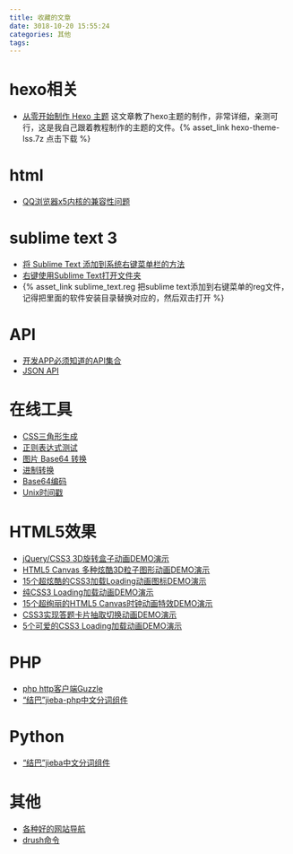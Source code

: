 ```yaml
---
title: 收藏的文章
date: 3018-10-20 15:55:24
categories: 其他
tags:
---
```


# hexo相关
- [从零开始制作 Hexo 主题](https://www.ahonn.me/2016/12/15/create-a-hexo-theme-from-scratch/)
这文章教了hexo主题的制作，非常详细，亲测可行，这是我自己跟着教程制作的主题的文件。{% asset_link hexo-theme-lss.7z 点击下载 %}

# html
- [QQ浏览器x5内核的兼容性问题](https://www.cnblogs.com/chentan/p/6297064.html
)

<!-- more -->

# sublime text 3
- [将 Sublime Text 添加到系统右键菜单栏的方法](https://blog.csdn.net/MariaGit/article/details/79016807)
- [右键使用Sublime Text打开文件夹](https://blog.csdn.net/vvfish119/article/details/78615570)
- {% asset_link sublime_text.reg 把sublime text添加到右键菜单的reg文件，记得把里面的软件安装目录替换对应的，然后双击打开 %}

# API
- [开发APP必须知道的API集合](https://www.cnblogs.com/wikiki/p/7232388.html)
- [JSON API](https://www.sojson.com/api/semantic.html)

# 在线工具
- [CSS三角形生成](http://www.nicetool.net/embed/css_triangle_generator.html)
- [正则表达式测试](http://www.nicetool.net/embed/regex_test.html)
- [图片 Base64 转换](http://www.nicetool.net/embed/image_base64.html)
- [进制转换](http://www.nicetool.net/embed/hex.html)
- [Base64编码](http://www.nicetool.net/embed/base64.html)
- [Unix时间戳](http://www.nicetool.net/embed/timestamp.html)

# HTML5效果
- [jQuery/CSS3 3D旋转盒子动画DEMO演示](https://www.html5tricks.com/demo/jquery-css3-3d-image-box/index.html )
- [HTML5 Canvas 多种炫酷3D粒子图形动画DEMO演示](https://www.html5tricks.com/demo/html5-canvas-3d-pixel-graph/index.html)
- [15个超炫酷的CSS3加载Loading动画图标DEMO演示](https://www.html5tricks.com/demo/15-css3-loading-icon/index.html)
- [纯CSS3 Loading加载动画DEMO演示](https://www.html5tricks.com/demo/css3-loading-cool-styles/index.html)
- [15个超绚丽的HTML5 Canvas时钟动画特效DEMO演示](https://www.html5tricks.com/demo/html5-canvas-15-clock/index.html)
- [CSS3实现答题卡片抽取切换动画DEMO演示](https://www.html5tricks.com/demo/css3-card-siphon-slider/index.html)
- [5个可爱的CSS3 Loading加载动画DEMO演示](https://www.html5tricks.com/demo/5-pretty-css3-loading/index.html)

# PHP
- [php http客户端Guzzle](https://github.com/guzzle/guzzle)
- [“结巴”jieba-php中文分词组件](https://github.com/fukuball/jieba-php)

# Python
- [“结巴”jieba中文分词组件](https://github.com/fxsjy/jieba)

# 其他
- [各种好的网站导航](https://www.volf.club/)
- [drush命令](https://drushcommands.com/)